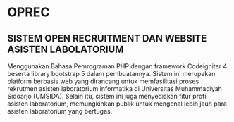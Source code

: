 # OPREC

## SISTEM OPEN RECRUITMENT DAN WEBSITE ASISTEN LABOLATORIUM

Menggunakan Bahasa Pemrograman PHP dengan framework Codeigniter 4 beserta library bootstrap 5 dalam pembuatannya.
Sistem ini merupakan platform berbasis web yang dirancang untuk memfasilitasi proses rekrutmen asisten laboratorium informatika di Universitas Muhammadiyah Sidoarjo (UMSIDA). Selain itu, sistem ini juga menyediakan fitur profil asisten laboratorium, memungkinkan publik untuk mengenal lebih jauh para asisten laboratorium yang bertugas.
